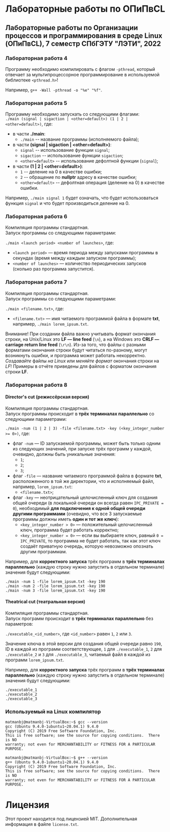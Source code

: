 # Лабораторные работы по ОПиПвСL

## Лабораторные работы по Организации процессов и программирования в среде Linux (ОПиПвСL), 7 семестр СПбГЭТУ "ЛЭТИ", 2022

### Лабораторная работа 4

Программу необходимо компилировать с флагом `-pthread`, который отвечает за мультипроцессорное программирование в используемой библиотеке `<pthread.h>`!

Например, `g++ -Wall -pthread -o "%e" "%f"`.

### Лабораторная работа 5

Программу необходимо запускать со следующими флагами:\
`./main (signal | sigaction | <other=default>) (1 | 2 | <other=default>)`, где:
- в части **./main**:
  - `./main` -- название программы (исполняемого файла);
- в части **(signal | sigaction | <other=default>)**:
  - `signal` -- использование функции `signal`;
  - `sigaction` -- использование функции `sigaction`;
  - `<other=default>` -- использование дефолтной функции (`signal`);
- в части **(1 | 2 | <other=default>)**:
  - `1` -- деление на 0 в качестве ошибки;
  - `2` -- обращение по **nullptr** адресу в качестве ошибки;
  - `<other=default>` -- дефолтная операция (деление на 0) в качестве ошибки.

Например, `./main signal 1` будет означать, что будет использоваться функция `signal` и что будет производиться деление на 0.

### Лабораторная работа 6

Компиляция программы стандартная.\
Запуск программы со следующими параметрами:

`./main <launch period> <number of launches>`, где:

- `<launch period>` — время периода между запусками программы в секундах (время между каждым запуском программы);
- `<number of launches>` — количество периодических запусков (сколько раз программа запустится).

### Лабораторная работа 7

Компиляция программы стандартная.\
Запуск программы со следующими параметрами:

`./main <filename.txt>`, где:

- `<filename.txt>` — имя читаемого программой файла в формате **txt**, например, `./main lorem_ipsum.txt`.

Внимание!
При создании файла важно учитывать формат окончания строки, на Unix/Linux это **LF — line feed** (`\n`),
а на Windows это **CRLF — carriage return line feed** (`\r\n`).
Из-за того, что файлы с разными форматами окончания строки будут читаться по-разному,
могут возникнуть ошибки, и программа может работать некорректно.
*Создавайте* файлы *на Linux* или *меняйте формат* окончания строки на *LF*!
Примеры в отчёте приведены для файлов с форматом окончания строки **LF**.

### Лабораторная работа 8

#### Director's cut (режиссёрская версия)

Компиляция программы стандартная.\
Запуск программы происходит в **трёх терминалах параллельно** со следующими параметрами:

`./main -num (1 | 2 | 3) -file <filename.txt> -key (<key_integer_number >= 0>)`, где:

- флаг `-num` — ID запускаемой программы, может быть только одним из следующих значений, при запуске трёх программ у каждой, очевидно, должны быть уникальные значения:
  - `1`;
  - `2`;
  - `3`;
- флаг `-file` — название читаемого программой файла в формате **txt**, расположенного в той же директории, что и исполняемый файл, например, `lorem_ipsum.txt`:
  - `<filename.txt>`;
- флаг `-key` — неотрицательный целочисленный ключ для создания общей очереди (в локальной очереди он всегда равен `IPC_PRIVATE = 0`), необходимый **для подключения к одной общей очереди другими программами** (очевидно, что все 3 запускаемые программы должны иметь **один и тот же ключ**):
  - `<key_integer_number > 0>` — положительный целочисленный ключ, программа будет работать корректно;
  - `<key_integer_number = 0>` — если вы выбираете ключ, равный `0 = IPC_PRIVATE`, то программа не будет работать, так как этот ключ создаёт приватную очередь, которую невозможно опознать другим программам.

Например, для **корректного запуска** трёх программ в **трёх терминалах параллельно** (каждую строку нужно запустить в отдельном терминале) значения будут следующими:

```
./main -num 1 -file lorem_ipsum.txt -key 190
./main -num 2 -file lorem_ipsum.txt -key 190
./main -num 3 -file lorem_ipsum.txt -key 190
```

#### Theatrical cut (театральная версия)

Компиляция программы стандартная.\
Запуск программ происходит в **трёх терминалах параллельно** без параметров:

`./executable_<id_number>`, где `<id_number>` равен `1`, `2` или `3`.

Значение ключа в этой версии для создания общей очереди равно `190`, ID в каждой из программ соответствующее, `1` для `./executable_1`, `2` для `./executable_2` и `3` для `./executable_3`, читаемый файл в каждой из программ `lorem_ipsum.txt`.

Например, для **корректного запуска** трёх программ в **трёх терминалах параллельно** (каждую строку нужно запустить в отдельном терминале) значения будут следующими:

```
./executable_1
./executable_2
./executable_3
```

### Используемый на Linux компилятор

```
matmanbj@matmanbj-VirtualBox:~$ gcc --version
gcc (Ubuntu 9.4.0-1ubuntu1~20.04.1) 9.4.0
Copyright (C) 2019 Free Software Foundation, Inc.
This is free software; see the source for copying conditions.  There is NO
warranty; not even for MERCHANTABILITY or FITNESS FOR A PARTICULAR PURPOSE.
```

```
matmanbj@matmanbj-VirtualBox:~$ g++ --version
g++ (Ubuntu 9.4.0-1ubuntu1~20.04.1) 9.4.0
Copyright (C) 2019 Free Software Foundation, Inc.
This is free software; see the source for copying conditions.  There is NO
warranty; not even for MERCHANTABILITY or FITNESS FOR A PARTICULAR PURPOSE.
```

# Лицензия

Этот проект находится под лицензией MIT. Дополнительная информация в файле `license.txt`.